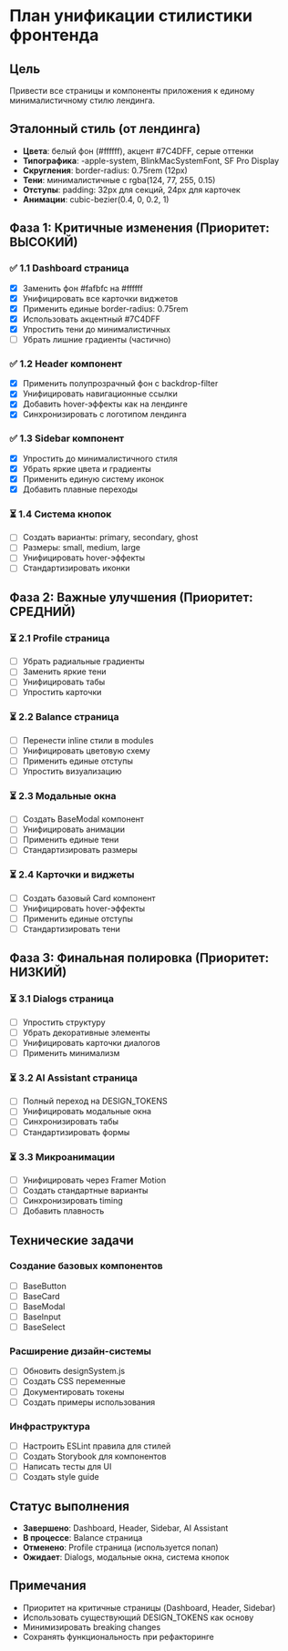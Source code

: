 # План унификации стилистики фронтенда

## Цель
Привести все страницы и компоненты приложения к единому минималистичному стилю лендинга.

## Эталонный стиль (от лендинга)
- **Цвета**: белый фон (#ffffff), акцент #7C4DFF, серые оттенки
- **Типографика**: -apple-system, BlinkMacSystemFont, SF Pro Display
- **Скругления**: border-radius: 0.75rem (12px)
- **Тени**: минималистичные с rgba(124, 77, 255, 0.15)
- **Отступы**: padding: 32px для секций, 24px для карточек
- **Анимации**: cubic-bezier(0.4, 0, 0.2, 1)

## Фаза 1: Критичные изменения (Приоритет: ВЫСОКИЙ)

### ✅ 1.1 Dashboard страница
- [x] Заменить фон #fafbfc на #ffffff
- [x] Унифицировать все карточки виджетов
- [x] Применить единые border-radius: 0.75rem
- [x] Использовать акцентный #7C4DFF
- [x] Упростить тени до минималистичных
- [ ] Убрать лишние градиенты (частично)

### ✅ 1.2 Header компонент
- [x] Применить полупрозрачный фон с backdrop-filter
- [x] Унифицировать навигационные ссылки
- [x] Добавить hover-эффекты как на лендинге
- [x] Синхронизировать с логотипом лендинга

### ✅ 1.3 Sidebar компонент
- [x] Упростить до минималистичного стиля
- [x] Убрать яркие цвета и градиенты
- [x] Применить единую систему иконок
- [x] Добавить плавные переходы

### ⏳ 1.4 Система кнопок
- [ ] Создать варианты: primary, secondary, ghost
- [ ] Размеры: small, medium, large
- [ ] Унифицировать hover-эффекты
- [ ] Стандартизировать иконки

## Фаза 2: Важные улучшения (Приоритет: СРЕДНИЙ)

### ⏳ 2.1 Profile страница
- [ ] Убрать радиальные градиенты
- [ ] Заменить яркие тени
- [ ] Унифицировать табы
- [ ] Упростить карточки

### ⏳ 2.2 Balance страница
- [ ] Перенести inline стили в modules
- [ ] Унифицировать цветовую схему
- [ ] Применить единые отступы
- [ ] Упростить визуализацию

### ⏳ 2.3 Модальные окна
- [ ] Создать BaseModal компонент
- [ ] Унифицировать анимации
- [ ] Применить единые тени
- [ ] Стандартизировать размеры

### ⏳ 2.4 Карточки и виджеты
- [ ] Создать базовый Card компонент
- [ ] Унифицировать hover-эффекты
- [ ] Применить единые отступы
- [ ] Стандартизировать тени

## Фаза 3: Финальная полировка (Приоритет: НИЗКИЙ)

### ⏳ 3.1 Dialogs страница
- [ ] Упростить структуру
- [ ] Убрать декоративные элементы
- [ ] Унифицировать карточки диалогов
- [ ] Применить минимализм

### ⏳ 3.2 AI Assistant страница
- [ ] Полный переход на DESIGN_TOKENS
- [ ] Унифицировать модальные окна
- [ ] Синхронизировать табы
- [ ] Стандартизировать формы

### ⏳ 3.3 Микроанимации
- [ ] Унифицировать через Framer Motion
- [ ] Создать стандартные варианты
- [ ] Синхронизировать timing
- [ ] Добавить плавность

## Технические задачи

### Создание базовых компонентов
- [ ] BaseButton
- [ ] BaseCard
- [ ] BaseModal
- [ ] BaseInput
- [ ] BaseSelect

### Расширение дизайн-системы
- [ ] Обновить designSystem.js
- [ ] Создать CSS переменные
- [ ] Документировать токены
- [ ] Создать примеры использования

### Инфраструктура
- [ ] Настроить ESLint правила для стилей
- [ ] Создать Storybook для компонентов
- [ ] Написать тесты для UI
- [ ] Создать style guide

## Статус выполнения
- **Завершено**: Dashboard, Header, Sidebar, AI Assistant
- **В процессе**: Balance страница
- **Отменено**: Profile страница (используется попап)
- **Ожидает**: Dialogs, модальные окна, система кнопок

## Примечания
- Приоритет на критичные страницы (Dashboard, Header, Sidebar)
- Использовать существующий DESIGN_TOKENS как основу
- Минимизировать breaking changes
- Сохранять функциональность при рефакторинге
